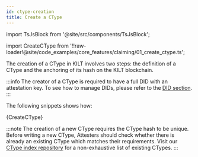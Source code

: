 ```yaml
---
id: ctype-creation
title: Create a CType
---
```


import TsJsBlock from '@site/src/components/TsJsBlock';

import CreateCType from '!!raw-loader!@site/code_examples/core_features/claiming/01_create_ctype.ts';

The creation of a CType in KILT involves two steps: the definition of a CType and the anchoring of its hash on the KILT blockchain.

:::info
The creator of a CType is required to have a full DID with an attestation key.
To see how to manage DIDs, please refer to the [DID section](../01_dids/03_full_did_update.md).
:::

The following snippets shows how:

<TsJsBlock>
  {CreateCType}
</TsJsBlock>

:::note
The creation of a new CType requires the CType hash to be unique.
Before writing a new CType, Attesters should check whether there is already an existing CType which matches their requirements.
Visit our [CType index repository](https://github.com/KILTprotocol/ctype-index) for a non-exhaustive list of existing CTypes.
:::